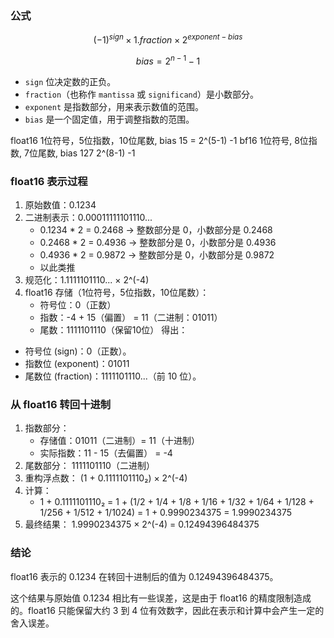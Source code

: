 
### 公式
$$(−1)^{sign}×1.fraction×2^{exponent−bias}$$

$$bias = 2^{n−1} −1$$

- `sign` 位决定数的正负。
- `fraction`（也称作 `mantissa` 或 `significand`）是小数部分。
- `exponent` 是指数部分，用来表示数值的范围。
- `bias` 是一个固定值，用于调整指数的范围。

float16  1位符号，5位指数，10位尾数, bias 15 = 2^(5-1) -1
bf16     1位符号, 8位指数, 7位尾数,  bias 127 2^(8-1) -1

### float16 表示过程

1. 原始数值：0.1234
2. 二进制表示：0.00011111101110...
   - 0.1234 * 2 = 0.2468 → 整数部分是 0，小数部分是 0.2468
   - 0.2468 * 2 = 0.4936 → 整数部分是 0，小数部分是 0.4936
   - 0.4936 * 2 = 0.9872 → 整数部分是 0，小数部分是 0.9872
   - 以此类推
3. 规范化：1.1111101110... × 2^(-4)
4. float16 存储（1位符号，5位指数，10位尾数）：
    - 符号位：0（正数）
    - 指数：-4 + 15（偏置） = 11（二进制：01011）
    - 尾数：1111101110（保留10位）
得出：
- 符号位 (sign)：0（正数）。
- 指数位 (exponent)：01011
- 尾数位 (fraction)：1111101110...（前 10 位）。


### 从 float16 转回十进制

1. 指数部分：
    - 存储值：01011（二进制）= 11（十进制）
    - 实际指数：11 - 15（去偏置） = -4
2. 尾数部分：
1111101110（二进制）
3. 重构浮点数：
(1 + 0.1111101110₂) × 2^(-4)
4. 计算：
    - 1 + 0.1111101110₂
    = 1 + (1/2 + 1/4 + 1/8 + 1/16 + 1/32 + 1/64 + 1/128 + 1/256 + 1/512 + 1/1024)
    = 1 + 0.9990234375
    = 1.9990234375
5. 最终结果：
1.9990234375 × 2^(-4) = 0.12494396484375

### 结论

float16 表示的 0.1234 在转回十进制后的值为 0.12494396484375。

这个结果与原始值 0.1234 相比有一些误差，这是由于 float16 的精度限制造成的。float16 只能保留大约 3 到 4 位有效数字，因此在表示和计算中会产生一定的舍入误差。

